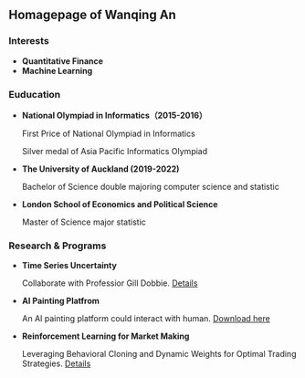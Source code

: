 ## Homagepage of Wanqing An


### Interests
- **Quantitative Finance**
- **Machine Learning**


### Euducation
- **National Olympiad in Informatics（2015-2016）**

  First Price of National Olympiad in Informatics 
  
  Silver medal of Asia Pacific Informatics Olympiad

- **The University of Auckland (2019-2022)**

  Bachelor of Science  double majoring computer science and statistic
  
- **London School of Economics and Political Science**

  Master of Science major statistic
  
### Research & Programs
- **Time Series Uncertainty**

  Collaborate with Professior Gill Dobbie. [Details](https://github.com/MesaCrush/Time-seires-uncertianty)

- **AI Painting Platfrom**

  An AI painting platform could interact with human. [Download here](https://github.com/MesaCrush/Graph_Stitiching)
  
- **Reinforcement Learning for Market Making**

  Leveraging Behavioral Cloning and Dynamic Weights for Optimal Trading Strategies. [Details](https://github.com/MesaCrush/LSE-Dissertation)

  
